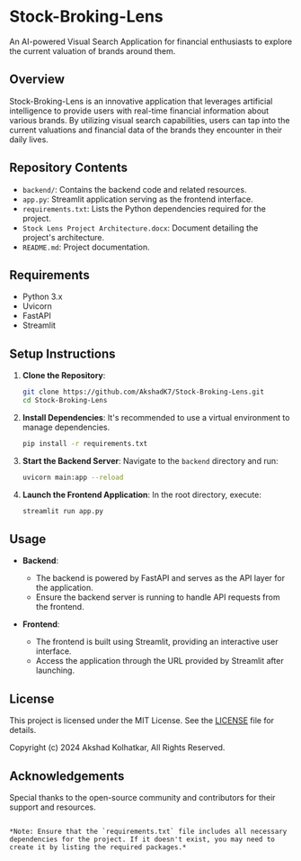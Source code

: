 # Stock-Broking-Lens

An AI-powered Visual Search Application for financial enthusiasts to explore the current valuation of brands around them.

## Overview

Stock-Broking-Lens is an innovative application that leverages artificial intelligence to provide users with real-time financial information about various brands. By utilizing visual search capabilities, users can tap into the current valuations and financial data of the brands they encounter in their daily lives.

## Repository Contents

- `backend/`: Contains the backend code and related resources.
- `app.py`: Streamlit application serving as the frontend interface.
- `requirements.txt`: Lists the Python dependencies required for the project.
- `Stock Lens Project Architecture.docx`: Document detailing the project's architecture.
- `README.md`: Project documentation.

## Requirements

- Python 3.x
- Uvicorn
- FastAPI
- Streamlit

## Setup Instructions

1. **Clone the Repository**:
   ```bash
   git clone https://github.com/AkshadK7/Stock-Broking-Lens.git
   cd Stock-Broking-Lens
   ```

2. **Install Dependencies**:
   It's recommended to use a virtual environment to manage dependencies.
   ```bash
   pip install -r requirements.txt
   ```

3. **Start the Backend Server**:
   Navigate to the `backend` directory and run:
   ```bash
   uvicorn main:app --reload
   ```

4. **Launch the Frontend Application**:
   In the root directory, execute:
   ```bash
   streamlit run app.py
   ```

## Usage

- **Backend**:
  - The backend is powered by FastAPI and serves as the API layer for the application.
  - Ensure the backend server is running to handle API requests from the frontend.

- **Frontend**:
  - The frontend is built using Streamlit, providing an interactive user interface.
  - Access the application through the URL provided by Streamlit after launching.

## License

This project is licensed under the MIT License. See the [LICENSE](https://github.com/AkshadK7/Stock-Broking-Lens/blob/main/LICENSE) file for details.

Copyright (c) 2024 Akshad Kolhatkar, All Rights Reserved.

## Acknowledgements

Special thanks to the open-source community and contributors for their support and resources.
```

*Note: Ensure that the `requirements.txt` file includes all necessary dependencies for the project. If it doesn't exist, you may need to create it by listing the required packages.* 
